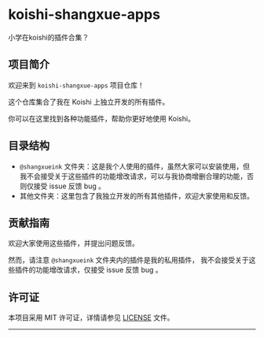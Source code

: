 # koishi-shangxue-apps

小学在koishi的插件合集？

## 项目简介

欢迎来到 `koishi-shangxue-apps` 项目仓库！

这个仓库集合了我在 Koishi 上独立开发的所有插件。

你可以在这里找到各种功能插件，帮助你更好地使用 Koishi。

## 目录结构

- `@shangxueink` 文件夹：这是我个人使用的插件，虽然大家可以安装使用，但我不会接受关于这些插件的功能增改请求，可以与我协商增删合理的功能，否则仅接受 issue 反馈 bug 。
- 其他文件夹：这里包含了我独立开发的所有其他插件，欢迎大家使用和反馈。

## 贡献指南

欢迎大家使用这些插件，并提出问题反馈。

然而，请注意 `@shangxueink` 文件夹内的插件是我的私用插件，
我不会接受关于这些插件的功能增改请求，仅接受 issue 反馈 bug 。

## 许可证

本项目采用 MIT 许可证，详情请参见 [LICENSE](./LICENSE) 文件。

---

